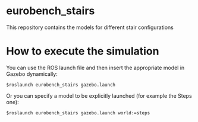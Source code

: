 # eurobench_stairs

This repository contains the models for different stair configurations

# How to execute the simulation

You can use the ROS launch file and then insert the appropriate model in Gazebo dynamically:

`$roslaunch eurobench_stairs gazebo.launch`

Or you can specify a model to be explicitly launched (for example the Steps one):

`$roslaunch eurobench_stairs gazebo.launch world:=steps`


